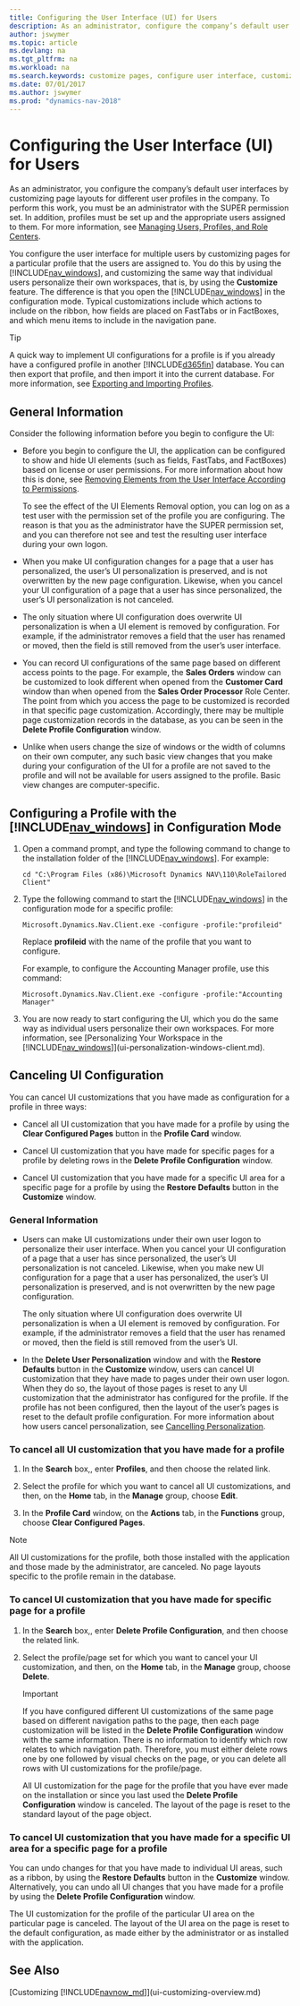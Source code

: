 ```yaml
---
title: Configuring the User Interface (UI) for Users
description: As an administrator, configure the company’s default user interfaces by customizing page layouts for different user profiles in the company.
author: jswymer
ms.topic: article
ms.devlang: na
ms.tgt_pltfrm: na
ms.workload: na
ms.search.keywords: customize pages, configure user interface, customize UI
ms.date: 07/01/2017
ms.author: jswymer
ms.prod: "dynamics-nav-2018"
---
```

# Configuring the User Interface (UI) for Users
As an administrator, you configure the company’s default user interfaces by customizing page layouts for different user profiles in the company. To perform this work, you must be an administrator with the SUPER permission set. In addition, profiles must be set up and the appropriate users assigned to them. For more information, see [Managing Users, Profiles, and Role Centers](admin-users-profiles-roles.md).  

You configure the user interface for multiple users by customizing pages for a particular profile that the users are assigned to. You do this by using the [!INCLUDE[nav_windows](includes/nav_windows_md.md)], and customizing the same way that individual users personalize their own workspaces, that is, by using the **Customize** feature. The difference is that you open the [!INCLUDE[nav_windows](includes/nav_windows_md.md)] in the configuration mode. Typical customizations include which actions to include on the ribbon, how fields are placed on FastTabs or in FactBoxes, and which menu items to include in the navigation pane.

> [!TIP]  
>  A quick way to implement UI configurations for a profile is if you already have a configured profile in another [!INCLUDE[d365fin](includes/d365fin_md.md)] database. You can then export that profile, and then import it into the current database. For more information, see [Exporting and Importing Profiles](admin-profiles.md#ExportImportProfile).  

## General Information
Consider the following information before you begin to configure the UI:
-   Before you begin to configure the UI, the application can be configured to show and hide UI elements (such as fields, FastTabs, and FactBoxes) based on license or user permissions. For more information about how this is done, see [Removing Elements from the User Interface According to Permissions](/dynamics-nav/Removing-Elements-from-the-User-Interface-According-to-Permissions).

    To see the effect of the UI Elements Removal option, you can log on as a test user with the permission set of the profile you are configuring. The reason is that you as the administrator have the SUPER permission set, and you can therefore not see and test the resulting user interface during your own logon.    
-   When you make UI configuration changes for a page that a user has personalized, the user’s UI personalization is preserved, and is not overwritten by the new page configuration. Likewise, when you cancel your UI configuration of a page that a user has since personalized, the user’s UI personalization is not canceled.
-   The only situation where UI configuration does overwrite UI personalization is when a UI element is removed by configuration. For example, if the administrator removes a field that the user has renamed or moved, then the field is still removed from the user’s user interface.
-   You can record UI configurations of the same page based on different access points to the page. For example, the **Sales Orders** window can be customized to look different when opened from the **Customer Card** window than when opened from the **Sales Order Processor** Role Center. The point from which you access the page to be customized is recorded in that specific page customization. Accordingly, there may be multiple page customization records in the database, as you can be seen in the **Delete Profile Configuration** window.  
-   Unlike when users change the size of windows or the width of columns on their own computer, any such basic view changes that you make during your configuration of the UI for a profile are not saved to the profile and will not be available for users assigned to the profile. Basic view changes are computer-specific.   

## Configuring a Profile with the [!INCLUDE[nav_windows](includes/nav_windows_md.md)] in Configuration Mode
1.  Open a command prompt, and type the following command to change to the installation folder of the [!INCLUDE[nav_windows](includes/nav_windows_md.md)]. For example:  

    ```  
    cd "C:\Program Files (x86)\Microsoft Dynamics NAV\110\RoleTailored Client"  
    ```  

2.  Type the following command to start the [!INCLUDE[nav_windows](includes/nav_windows_md.md)] in the configuration mode for a specific profile:  

    ```  
    Microsoft.Dynamics.Nav.Client.exe -configure -profile:"profileid"  
    ```  

    Replace **profileid** with the name of the profile that you want to configure.  

    For example, to configure the Accounting Manager profile, use this command:  

    ```  
    Microsoft.Dynamics.Nav.Client.exe -configure -profile:"Accounting Manager"  
    ```

3. You are now ready to start configuring the UI, which you do the same way as individual users personalize their own workspaces. For more information, see [Personalizing Your Workspace in the [!INCLUDE[nav_windows](includes/nav_windows_md.md)]](ui-personalization-windows-client.md).

## Canceling UI Configuration
You can cancel UI customizations that you have made as configuration for a profile in three ways:  

-   Cancel all UI customization that you have made for a profile by using the **Clear Configured Pages** button in the **Profile Card** window.  

-   Cancel UI customization that you have made for specific pages for a profile by deleting rows in the **Delete Profile Configuration** window.  

-   Cancel UI customization that you have made for a specific UI area for a specific page for a profile by using the **Restore Defaults** button in the **Customize** window.  

### General Information  
-   Users can make UI customizations under their own user logon to personalize their user interface. When you cancel your UI configuration of a page that a user has since personalized, the user’s UI personalization is not canceled. Likewise, when you make new UI configuration for a page that a user has personalized, the user’s UI personalization is preserved, and is not overwritten by the new page configuration.  

    The only situation where UI configuration does overwrite UI personalization is when a UI element is removed by configuration. For example, if the administrator removes a field that the user has renamed or moved, then the field is still removed from the user’s UI.  

-   In the **Delete User Personalization** window and with the **Restore Defaults** button in the **Customize** window, users can cancel UI customization that they have made to pages under their own user logon. When they do so, the layout of those pages is reset to any UI customization that the administrator has configured for the profile. If the profile has not been configured, then the layout of the user’s pages is reset to the default profile configuration. For more information about how users cancel personalization, see [Cancelling Personalization](ui-personalization-windows-client.md#CancelPersonalization).

### To cancel all UI customization that you have made for a profile  

1.  In the **Search** box,, enter **Profiles**, and then choose the related link.  

2.  Select the profile for which you want to cancel all UI customizations, and then, on the **Home** tab, in the **Manage** group, choose **Edit**.  

3.  In the **Profile Card** window, on the **Actions** tab, in the **Functions** group, choose **Clear Configured Pages**.  

> [!NOTE]  
>  All UI customizations for the profile, both those installed with the application and those made by the administrator, are canceled. No page layouts specific to the profile remain in the database.  

### To cancel UI customization that you have made for specific page for a profile  

1.  In the **Search** box,, enter **Delete Profile Configuration**, and then choose the related link.  

2.  Select the profile/page set for which you want to cancel your UI customization, and then, on the **Home** tab, in the **Manage** group, choose **Delete**.  

    > [!IMPORTANT]  
    >  If you have configured different UI customizations of the same page based on different navigation paths to the page, then each page customization will be listed in the **Delete Profile Configuration** window with the same information. There is no information to identify which row relates to which navigation path. Therefore, you must either delete rows one by one followed by visual checks on the page, or you can delete all rows with UI customizations for the profile/page.
    >    
    >  All UI customization for the page for the profile that you have ever made on the installation or since you last used the **Delete Profile Configuration** window is canceled. The layout of the page is reset to the standard layout of the page object.  

### To cancel UI customization that you have made for a specific UI area for a specific page for a profile  

You can undo changes for that you have made to individual UI areas, such as a ribbon, by using the **Restore Defaults** button in the **Customize** window. Alternatively, you can undo all UI changes that you have made for a profile by using the **Delete Profile Configuration** window.  

The UI customization for the profile of the particular UI area on the particular page is canceled. The layout of the UI area on the page is reset to the default configuration, as made either by the administrator or as installed with the application.  

## See Also  
[Customizing [!INCLUDE[navnow_md](includes/navnow_md.md)]](ui-customizing-overview.md)   
